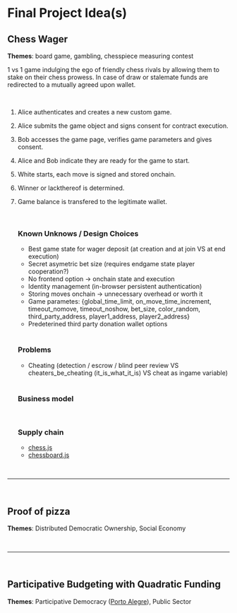 
# Final Project Idea(s)


## __Chess Wager__
**Themes**: board game, gambling, chesspiece measuring contest
<br>

1 vs 1 game indulging the ego of friendly chess rivals by allowing them to stake on their chess prowess. In case of draw or stalemate funds are redirected to a mutually agreed upon wallet.

<br>

1. Alice authenticates and creates a new custom game. <br>

2. Alice submits the game object and signs consent for contract execution.

3. Bob accesses the game page, verifies game parameters and gives consent.

4. Alice and Bob indicate they are ready for the game to start.

5. White starts, each move is signed and stored onchain.

6. Winner or lackthereof is determined.

7. Game balance is transfered to the legitimate wallet.

    <br>

    ### Known Unknows / Design Choices
    * Best game state for wager deposit (at creation and at join VS at end execution)
    * Secret asymetric bet size (requires endgame state player cooperation?)
    * No frontend option -> onchain state and execution
    * Identity management (in-browser persistent authentication)
    * Storing moves onchain -> unnecessary overhead or worth it
    * Game parametes: {global_time_limit, on_move_time_increment, timeout_nomove, timeout_noshow, bet_size, color_random, third_party_address, player1_address, player2_address}
    * Predeterined third party donation wallet options
    
    <br>

    ### Problems
    * Cheating (detection / escrow / blind peer review VS cheaters_be_cheating (it_is_what_it_is) VS cheat as ingame variable)
    
    <br>


    ### Business model

    <br>

    ### Supply chain 
    *   [chess.js](https://github.com/jhlywa/chess.js.git)
    *   [chessboard.js](https://github.com/oakmac/chessboardjs/)

<br>

___

<br>


## __Proof of pizza__
**Themes**: Distributed Democratic Ownership, Social Economy

<br>

___

<br>



## __Participative Budgeting with Quadratic Funding__
**Themes**: Participative Democracy ([Porto Alegre](https://www.wri.org/insights/what-if-citizens-set-city-budgets-experiment-captivated-world-participatory-budgeting)), Public Sector